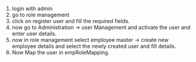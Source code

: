 1. login with admin
2. go to role management
3. click on register user and fill the required fields.
4. now go to Administration -> user Management and  activate the user and enter user details.
5. now in role management select employee master -> create new employee details and select the newly created user and fill details.
6. Now Map the user in empRoleMapping. 
